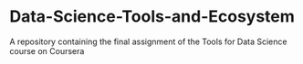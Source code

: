# Data-Science-Tools-and-Ecosystem
A repository containing the final assignment of the Tools for Data Science course on Coursera
